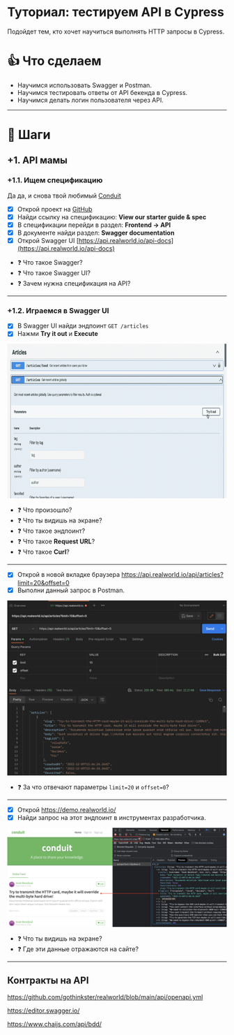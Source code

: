 # Туториал: тестируем API в Cypress

Подойдет тем, кто хочет научиться выполнять HTTP запросы в Cypress.

# 👍 Что сделаем

* Научимся использовать Swagger и Postman.
* Научимся тестировать ответы от API бекенда в Cypress.
* Научимся делать логин пользователя через API.

***

# 🔢 Шаги

## +1. API мамы

### +1.1. Ищем спецификацию

Да да, и снова твой любимый [Conduit](https://demo.realworld.io/)

- [x] Открой проект на [GitHub](https://github.com/gothinkster/realworld)
- [x] Найди ссылку на спецификацию: **View our starter guide & spec**
- [x] В спецификации перейди в раздел: **Frontend → API**
- [x] В документе найди раздел: **Swagger documentation**
- [x] Открой Swagger UI [https://api.realworld.io/api-docs](https://api.realworld.io/api-docs)

* ❓ Что такое Swagger?
* ❓ Что такое Swagger UI?
* ❓ Зачем нужна спецификация на API?

***

### +1.2. Играемся в Swagger UI

- [x] В Swagger UI найди эндпоинт `GET /articles`
- [x] Нажми **Try it out** и **Execute**

<img alt="Как использовать Swagger" 
     width="800" height="354" src="assets/test_api/try_swagger_ui.gif">

* ❓ Что произошло?
* ❓ Что ты видишь на экране?
* ❓ Что такое эндпоинт?
* ❓ Что такое **Request URL**?
* ❓ Что такое **Curl**?

***

- [x] Открой в новой вкладке браузера https://api.realworld.io/api/articles?limit=20&offset=0
- [x] Выполни данный запрос в Postman.

<img alt="GET запрос в Postman" 
     width="800" src="assets/test_api/xhr_in_postman.png">

* ❓ За что отвечают параметры `limit=20` и `offset=0`?

***

- [x] Открой https://demo.realworld.io/
- [x] Найди запрос на этот эндпоинт в инструментах разработчика.

<img alt="XHR запрос в Dev Tools" 
     width="800" src="assets/test_api/xhr_in_dev_tools.png">

* ❓ Что ты видишь на экране?
* ❓ Где эти данные отражаются на сайте?

***

## Контракты на API

https://github.com/gothinkster/realworld/blob/main/api/openapi.yml

https://editor.swagger.io/

https://www.chaijs.com/api/bdd/


